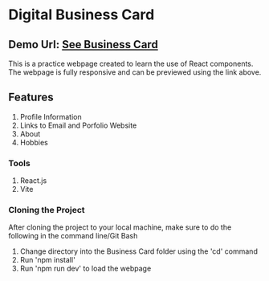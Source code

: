 # Digital Business Card

## Demo Url: <a href="https://digibizcard.vercel.app/" target="_blank">See Business Card</a>

This is a practice webpage created to learn the use of React components. The webpage is fully responsive and can be previewed using the link above.



## Features

1. Profile Information
2. Links to Email and Porfolio Website
3. About
4. Hobbies

### Tools

1. React.js
2. Vite

### Cloning the Project

After cloning the project to your local machine, make sure to do the following in the command line/Git Bash

1. Change directory into the Business Card folder using the 'cd' command
2. Run 'npm install'
3. Run 'npm run dev' to load the webpage
